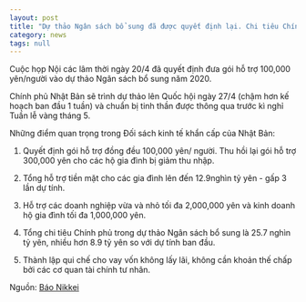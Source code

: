 ```yaml
---
layout: post
title: "Dự thảo Ngân sách bổ sung đã được quyết định lại. Chi tiêu Chính phủ trên 25 nghìn tỷ Yên"
category: news
tags: null
---
```

Cuộc họp Nội các lâm thời ngày 20/4 đã quyết định đưa gói hỗ trợ 100,000 yên/người vào dự thảo Ngân sách bổ sung năm 2020. 

 Chính phủ Nhật Bản sẽ trình dự thảo lên Quốc hội ngày 27/4 (chậm hơn kế hoạch ban đầu 1 tuần) và chuẩn bị tinh thần được thông qua trước kì nghỉ Tuần lễ vàng tháng 5.

 

 Những điểm quan trọng trong Đối sách kinh tế khẩn cấp của Nhật Bản:

 1. Quyết định gói hỗ trợ đồng đều 100,000 yên/ người. Thu hồi lại gói hỗ trợ 300,000 yên cho các hộ gia đình bị giảm thu nhập.

 2. Tổng hỗ trợ tiền mặt cho các gia đình lên đến 12.9nghìn tỷ yên - gấp 3 lần dự tính.

 3. Hỗ trợ các doanh nghiệp vừa và nhỏ tối đa 2,000,000 yên và kinh doanh hộ gia đình tối đa 1,000,000 yên.

 4. Tổng chi tiêu Chính phủ trong dự thảo Ngân sách bổ sung là 25.7 nghìn tỷ yên, nhiều hơn 8.9 tỷ yên so với dự tính ban đầu.

 5. Thành lập qui chế cho vay vốn không lấy lãi, không cần khoản thế chấp bởi các cơ quan tài chính tư nhân.

Nguồn: [Báo Nikkei](https://www.nikkei.com/article/DGXMZO58259560Q0A420C2MM8000/)